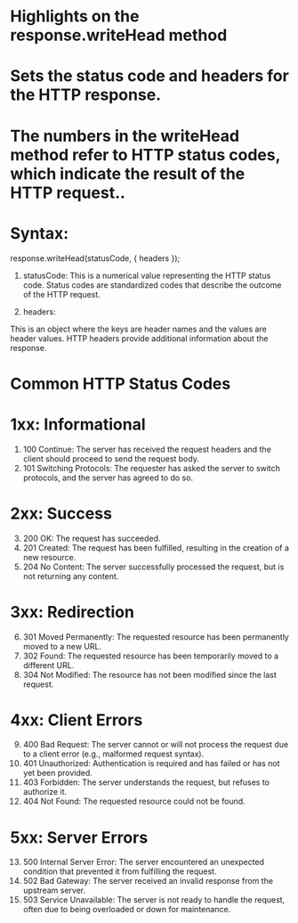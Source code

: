 # Highlights on the response.writeHead method

# Sets the status code and headers for the HTTP response.

# The numbers in the writeHead method refer to HTTP status codes, which indicate the result of the HTTP request..

# Syntax:

response.writeHead(statusCode, { headers });

1. statusCode:
   This is a numerical value representing the HTTP status code.
   Status codes are standardized codes that describe the outcome of the HTTP request.

2. headers:

This is an object where the keys are header names and the values are header values.
HTTP headers provide additional information about the response.

# Common HTTP Status Codes

# 1xx: Informational

1. 100 Continue: The server has received the request headers and the client should proceed to send the request body.
2. 101 Switching Protocols: The requester has asked the server to switch protocols, and the server has agreed to do so.

# 2xx: Success

3. 200 OK: The request has succeeded.
4. 201 Created: The request has been fulfilled, resulting in the creation of a new resource.
5. 204 No Content: The server successfully processed the request, but is not returning any content.

# 3xx: Redirection

6. 301 Moved Permanently: The requested resource has been permanently moved to a new URL.
7. 302 Found: The requested resource has been temporarily moved to a different URL.
8. 304 Not Modified: The resource has not been modified since the last request.

# 4xx: Client Errors

9. 400 Bad Request: The server cannot or will not process the request due to a client error (e.g., malformed request syntax).
10. 401 Unauthorized: Authentication is required and has failed or has not yet been provided.
11. 403 Forbidden: The server understands the request, but refuses to authorize it.
12. 404 Not Found: The requested resource could not be found.

# 5xx: Server Errors

13. 500 Internal Server Error: The server encountered an unexpected condition that prevented it from fulfilling the request.
14. 502 Bad Gateway: The server received an invalid response from the upstream server.
15. 503 Service Unavailable: The server is not ready to handle the request, often due to being overloaded or down for maintenance.
